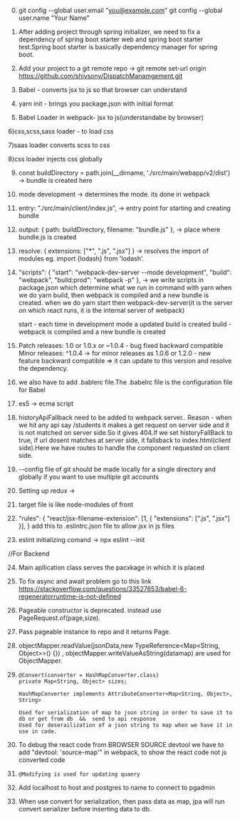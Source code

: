 0)   git config --global user.email "you@example.com"
     git config --global user.name "Your Name"

1) After adding project through spring initializer, we need to fix a dependency of spring boot starter web and spring boot starter test.Spring boot starter is basically dependency manager for spring boot.


2) Add your project to a git remote repo -> git remote set-url origin https://github.com/shivsony/DispatchManamgement.git


3) Babel - converts jsx to js so that browser can understand


4) yarn init - brings you package.json with initial format


5) Babel Loader in webpack- jsx to js(understandabe by browser)

6)css,scss,sass loader - to load css

7)saas loader converts scss to css

8)css loader injects css globally

9) const buildDirectory = path.join(__dirname, './src/main/webapp/v2/dist') -> bundle is created here

10) mode development -> determines the mode. its done in webpack


11)   entry: "./src/main/client/index.js", -> entry point for starting and creating bundle

12) output: {
        path: buildDirectory,
        filename: "bundle.js"
      },  -> place where bundle.js is created

13)   resolve: { extensions: ["*", ".js", ".jsx"] } -> resolves the import of modules eg. import {lodash} from 'lodash'.


14) "scripts": {
        "start": "webpack-dev-server --mode development",
        "build": "webpack",
        "build:prod": "webpack -p"
      }, -> we write scripts in package.json which determine what we run in command with yarn
      when we do yarn build, then webpack is compiled and a new bundle is created.
      when we do yarn start then webpack-dev-server(it is the server on which react runs, it is the internal server of webpack)

      start - each time in development mode a updated build is created
      build - webpack is compiled and a new bundle is created


 15) Patch releases: 1.0 or 1.0.x or ~1.0.4   - bug fixed backward compatible
    Minor releases: ^1.0.4    -> for minor releases as 1.0.6 or 1.2.0  - new feature backward compatible
 => it can update to this version and resolve the dependency.

 16) we also have to add .bablerc file.The .babelrc file is the configuration file for Babel

 17) es5 -> ecma script

 18) historyApiFallback need to be added to webpack server.. Reason - when we hit any api say /students it makes a get request on server side and it is not matched on server side.So it gives 404.If we set historyFallBack to true, if url dosent matches at server side, it fallsback to index.html(client side).Here we have routes to handle the component requested on client side.

 19) --config file of git should be made locally for a single directory and globally if you want to use multiple git accounts

 20) Setting up redux ->

 21) target file is like node-modules of front

 22) "rules": {
       "react/jsx-filename-extension": [1, { "extensions": [".js", ".jsx"] }],
     }
add this to .eslintrc.json file to allow jsx in js files

 23) eslint initializing comand -> npx eslint --init
 
 
 //For Backend
 
24) Main apllication class serves the pacxkage in which it is placed

25) To fix async and await problem go to this link https://stackoverflow.com/questions/33527653/babel-6-regeneratorruntime-is-not-defined

26) Pageable constructor is deprecated. instead use PageRequest.of(page,size).

27) Pass pageable instance to repo and it returns Page<Class>.

28) objectMapper.readValue(jsonData,new TypeReference<Map<String, Object>>() {}) ,  objectMapper.writeValueAsString(datamap)  are used for ObjectMapper.

29)     @Convert(converter = HashMapConverter.class)
        private Map<String, Object> sizes;

        HashMapConverter implements AttributeConverter<Map<String, Object>, String>

        Used for serialization of map to json string in order to save it to db or get from db  &&  send to api response
        Used for deserailization of a json string to map when we have it in use in code.



30) To debug the react code from BROWSER SOURCE devtool we have to add "devtool: 'source-map'" in webpack, to show the react code not js converted code

31)     @Modifying is used for updating quaery

32) Add localhost to host and postgres to name to connect to pgadmin

33) When use convert for serialization, then pass data as map, jpa will run convert      serializer before inserting data to db.